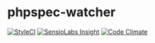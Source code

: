 # phpspec-watcher

[![StyleCI](https://styleci.io/repos/102859380/shield?branch=master)](https://styleci.io/repos/102859380)
[![SensioLabs Insight](https://img.shields.io/sensiolabs/i/fe3f8dba-15da-4527-a333-1a392d10673d.svg?style=flat-square)](https://insight.sensiolabs.com/projects/fe3f8dba-15da-4527-a333-1a392d10673d)
[![Code Climate](https://img.shields.io/codeclimate/github/fetzi/phpspec-watcher.svg?style=flat-square)](https://codeclimate.com/github/fetzi/phpspec-watcher)
